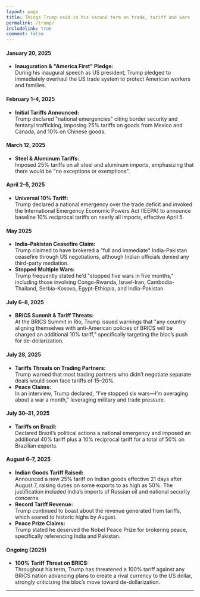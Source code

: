 ```yaml
---
layout: page
title: Things Trump said in his second term on trade, tariff and wars
permalink: /trump/
includelink: true
comment: false
---
```


#### January 20, 2025
- **Inauguration & "America First" Pledge:**  
  During his inaugural speech as US president, Trump pledged to immediately overhaul the US trade system to protect American workers and families.

#### February 1–4, 2025
- **Initial Tariffs Announced:**  
  Trump declared "national emergencies" citing border security and fentanyl trafficking, imposing 25% tariffs on goods from Mexico and Canada, and 10% on Chinese goods.

#### March 12, 2025
- **Steel & Aluminum Tariffs:**  
  Imposed 25% tariffs on all steel and aluminum imports, emphasizing that there would be "no exceptions or exemptions".

#### April 2–5, 2025
- **Universal 10% Tariff:**  
  Trump declared a national emergency over the trade deficit and invoked the International Emergency Economic Powers Act (IEEPA) to announce baseline 10% reciprocal tariffs on nearly all imports, effective April 5.

#### May 2025
- **India–Pakistan Ceasefire Claim:**  
  Trump claimed to have brokered a "full and immediate" India-Pakistan ceasefire through US negotiations, although Indian officials denied any third-party mediation.
- **Stopped Multiple Wars:**  
  Trump frequently stated he’d "stopped five wars in five months," including those involving Congo-Rwanda, Israel-Iran, Cambodia-Thailand, Serbia-Kosovo, Egypt-Ethiopia, and India-Pakistan.

#### July 6–8, 2025
- **BRICS Summit & Tariff Threats:**  
  At the BRICS Summit in Rio, Trump issued warnings that "any country aligning themselves with anti-American policies of BRICS will be charged an additional 10% tariff," specifically targeting the bloc’s push for de-dollarization.

#### July 28, 2025
- **Tariffs Threats on Trading Partners:**  
  Trump warned that most trading partners who didn’t negotiate separate deals would soon face tariffs of 15–20%.
- **Peace Claims:**  
  In an interview, Trump declared, "I’ve stopped six wars—I’m averaging about a war a month," leveraging military and trade pressure.

#### July 30–31, 2025
- **Tariffs on Brazil:**  
  Declared Brazil’s political actions a national emergency and imposed an additional 40% tariff plus a 10% reciprocal tariff for a total of 50% on Brazilian exports.

#### August 6–7, 2025
- **Indian Goods Tariff Raised:**  
  Announced a new 25% tariff on Indian goods effective 21 days after August 7, raising duties on some exports to as high as 50%. The justification included India’s imports of Russian oil and national security concerns.
- **Record Tariff Revenue:**  
  Trump continued to boast about the revenue generated from tariffs, which soared to historic highs by August.
- **Peace Prize Claims:**  
  Trump stated he deserved the Nobel Peace Prize for brokering peace, specifically referencing India and Pakistan.

#### Ongoing (2025)
- **100% Tariff Threat on BRICS:**  
  Throughout his term, Trump has threatened a 100% tariff against any BRICS nation advancing plans to create a rival currency to the US dollar, strongly criticizing the bloc’s move toward de-dollarization.

***